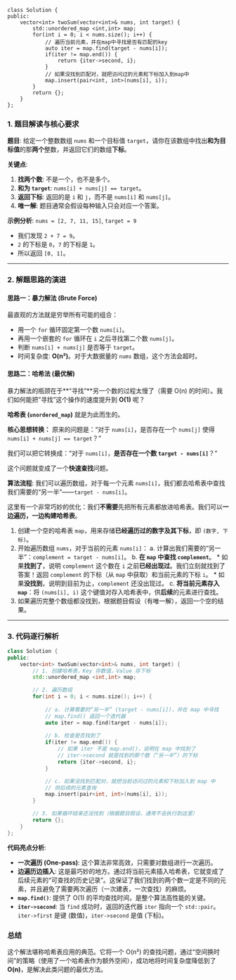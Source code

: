 
```
class Solution {
public:
    vector<int> twoSum(vector<int>& nums, int target) {
        std::unordered_map <int,int> map;
        for(int i = 0; i < nums.size(); i++) {
            // 遍历当前元素，并在map中寻找是否有匹配的key
            auto iter = map.find(target - nums[i]); 
            if(iter != map.end()) {
                return {iter->second, i};
            }
            // 如果没找到匹配对，就把访问过的元素和下标加入到map中
            map.insert(pair<int, int>(nums[i], i)); 
        }
        return {};
    }
};
```


### 1. 题目解读与核心要求

**题目**: 给定一个整数数组 `nums` 和一个目标值 `target`，请你在该数组中找出**和为目标值**的那**两个**整数，并返回它们的数组**下标**。

**关键点**:
1.  **找两个数**: 不是一个，也不是多个。
2.  **和为 `target`**: `nums[i] + nums[j] == target`。
3.  **返回下标**: 返回的是 `i` 和 `j`，而不是 `nums[i]` 和 `nums[j]`。
4.  **唯一解**: 题目通常会假设每种输入只会对应一个答案。

**示例分析**:
`nums = [2, 7, 11, 15]`, `target = 9`
*   我们发现 `2 + 7 = 9`。
*   `2` 的下标是 `0`，`7` 的下标是 `1`。
*   所以返回 `[0, 1]`。

---

### 2. 解题思路的演进

#### 思路一：暴力解法 (Brute Force)

最直观的方法就是穷举所有可能的组合：
*   用一个 `for` 循环固定第一个数 `nums[i]`。
*   再用一个嵌套的 `for` 循环在 `i` 之后寻找第二个数 `nums[j]`。
*   判断 `nums[i] + nums[j]` 是否等于 `target`。
*   时间复杂度: **O(n²)**。对于大数据量的 `nums` 数组，这个方法会超时。

#### 思路二：哈希法 (最优解)

暴力解法的瓶颈在于**“寻找”**另一个数的过程太慢了（需要 O(n) 的时间）。我们如何能把“寻找”这个操作的速度提升到 **O(1)** 呢？

**哈希表 (`unordered_map`)** 就是为此而生的。

**核心思想转换：**
原来的问题是：“对于 `nums[i]`，是否存在一个 `nums[j]` 使得 `nums[i] + nums[j] == target`？”

我们可以把它转换成：“对于 `nums[i]`，**是否存在一个数 `target - nums[i]`**？”

这个问题就变成了一个**快速查找**问题。

**算法流程**:
我们可以遍历数组，对于每一个元素 `nums[i]`，我们都去哈希表中查找我们需要的“另一半”——`target - nums[i]`。

这里有一个非常巧妙的优化：我们**不需要**先把所有元素都放进哈希表。我们可以**一边遍历，一边构建哈希表**。

1.  创建一个空的哈希表 `map`，用来存储**已经遍历过的数字及其下标**，即 `(数字, 下标)`。
2.  开始遍历数组 `nums`，对于当前的元素 `nums[i]`：
    a.  计算出我们需要的“另一半”：`complement = target - nums[i]`。
    b.  **在 `map` 中查找 `complement`**。
        *   如果**找到了**，说明 `complement` 这个数在 `i` 之前**已经出现过**。我们立刻就找到了答案！返回 `complement` 的下标（从 `map` 中获取）和当前元素的下标 `i`。
        *   如果**没找到**，说明到目前为止，`complement` 还没出现过。
    c.  **将当前元素存入 `map`**：将 `(nums[i], i)` 这个键值对存入哈希表中，供**后续**的元素进行查找。
3.  如果遍历完整个数组都没找到，根据题目假设（有唯一解），返回一个空的结果。

---

### 3. 代码逐行解析

```cpp
class Solution {
public:
    vector<int> twoSum(vector<int>& nums, int target) {
        // 1. 创建哈希表，Key 存数值，Value 存下标
        std::unordered_map <int,int> map;

        // 2. 遍历数组
        for(int i = 0; i < nums.size(); i++) {
            
            // a. 计算需要的“另一半” (target - nums[i])，并在 map 中寻找
            // map.find() 返回一个迭代器
            auto iter = map.find(target - nums[i]); 
            
            // b. 检查是否找到了
            if(iter != map.end()) {
                // 如果 iter 不是 map.end()，说明在 map 中找到了
                // iter->second 就是找到的那个数（“另一半”）的下标
                return {iter->second, i};
            }

            // c. 如果没找到匹配对，就把当前访问过的元素和下标加入到 map 中
            // 供后续的元素查询
            map.insert(pair<int, int>(nums[i], i)); 
        }

        // 3. 如果循环结束还没找到（根据题目假设，通常不会执行到这里）
        return {};
    }
};
```

**代码亮点分析**:

*   **一次遍历 (One-pass)**: 这个算法非常高效，只需要对数组进行一次遍历。
*   **边遍历边插入**: 这是最巧妙的地方。通过将当前元素插入哈希表，它就变成了后续元素的“可查找的历史记录”。这保证了我们找到的两个数一定是不同的元素，并且避免了需要两次遍历（一次建表，一次查找）的麻烦。
*   **`map.find()`**: 提供了 O(1) 的平均查找时间，是整个算法高性能的关键。
*   **`iter->second`**: 当 `find` 成功时，返回的迭代器 `iter` 指向一个 `std::pair`。`iter->first` 是键 (数值)，`iter->second` 是值 (下标)。

### 总结

这个解法堪称哈希表应用的典范。它将一个 O(n²) 的查找问题，通过“空间换时间”的策略（使用了一个哈希表作为额外空间），成功地将时间复杂度降低到了 **O(n)**，是解决此类问题的最优方法。